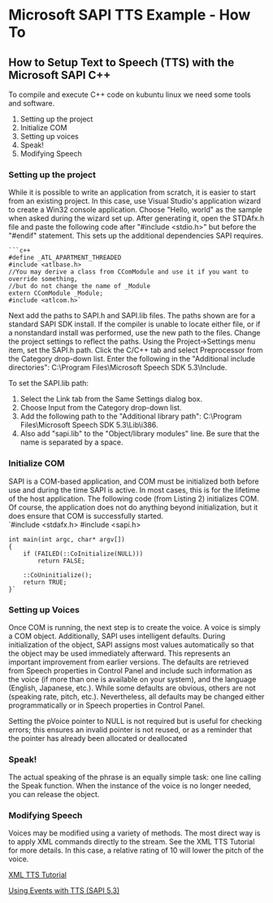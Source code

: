 # Microsoft SAPI TTS Example - How To

## How to Setup Text to Speech (TTS) with the Microsoft SAPI C++
To compile and execute C++ code on kubuntu linux we need some tools and software.

1. Setting up the project 
2. Initialize COM
3. Setting up voices
4. Speak!
5. Modifying Speech

### Setting up the project
While it is possible to write an application from scratch, 
it is easier to start from an existing project. In this case, 
use Visual Studio's application wizard to create a Win32 console application. 
Choose "Hello, world" as the sample when asked during the wizard set up. 
After generating it, open the STDAfx.h file and paste the following code 
after "#include <stdio.h>" but before the "#endif" statement. 
This sets up the additional dependencies SAPI requires.

    ```c++
    #define _ATL_APARTMENT_THREADED
    #include <atlbase.h>
    //You may derive a class from CComModule and use it if you want to override something,
    //but do not change the name of _Module
    extern CComModule _Module;
    #include <atlcom.h>`

Next add the paths to SAPI.h and SAPI.lib files. The paths shown are for a 
standard SAPI SDK install. If the compiler is unable to locate either file, 
or if a nonstandard install was performed, use the new path to the files. 
Change the project settings to reflect the paths. Using the Project->Settings menu item, 
set the SAPI.h path. Click the C/C++ tab and select Preprocessor from the Category 
drop-down list. Enter the following in the "Additional include directories": 
C:\Program Files\Microsoft Speech SDK 5.3\Include.

To set the SAPI.lib path:

1. Select the Link tab from the Same Settings dialog box.
2. Choose Input from the Category drop-down list.
3. Add the following path to the "Additional library path":
   C:\Program Files\Microsoft Speech SDK 5.3\Lib\i386.
4. Also add "sapi.lib" to the "Object/library modules" line. Be sure that the name is separated by a space. 

### Initialize COM
SAPI is a COM-based application, and COM must be initialized both before use and during 
the time SAPI is active. In most cases, this is for the lifetime of the host application. 
The following code (from Listing 2) initializes COM. Of course, the application does not do 
anything beyond initialization, but it does ensure that COM is successfully started.    
    `#include <stdafx.h>
    #include <sapi.h>

    int main(int argc, char* argv[])
    {
        if (FAILED(::CoInitialize(NULL)))
            return FALSE;

        ::CoUninitialize();
        return TRUE;
    }`
    
### Setting up Voices
Once COM is running, the next step is to create the voice. A voice is simply a COM object. 
Additionally, SAPI uses intelligent defaults. During initialization of the object, 
SAPI assigns most values automatically so that the object may be used immediately afterward. 
This represents an important improvement from earlier versions. The defaults are retrieved from 
Speech properties in Control Panel and include such information as the voice (if more than one is 
available on your system), and the language (English, Japanese, etc.). While some defaults are obvious, 
others are not (speaking rate, pitch, etc.). Nevertheless, all defaults may be changed either 
programmatically or in Speech properties in Control Panel.

Setting the pVoice pointer to NULL is not required but is useful for checking errors; this ensures an 
invalid pointer is not reused, or as a reminder that the pointer has already been allocated or deallocated


### Speak!
The actual speaking of the phrase is an equally simple task: one line calling the Speak function. 
When the instance of the voice is no longer needed, you can release the object.

### Modifying Speech
Voices may be modified using a variety of methods. The most direct way is to apply XML commands directly 
to the stream. See the XML TTS Tutorial for more details. In this case, a relative rating of 10 will lower 
the pitch of the voice.

[XML TTS Tutorial](https://msdn.microsoft.com/en-us/library/ms717077(v=vs.85).aspx "XML TTS Tutorial")

[Using Events with TTS (SAPI 5.3)](https://msdn.microsoft.com/en-us/library/ms720165(v=vs.85).aspx)
